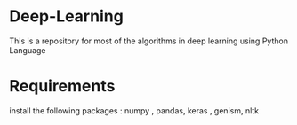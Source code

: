 # Deep-Learning
This is a repository for most of the algorithms in deep learning using Python Language

# Requirements
install the following packages : numpy , pandas, keras , genism, nltk 
